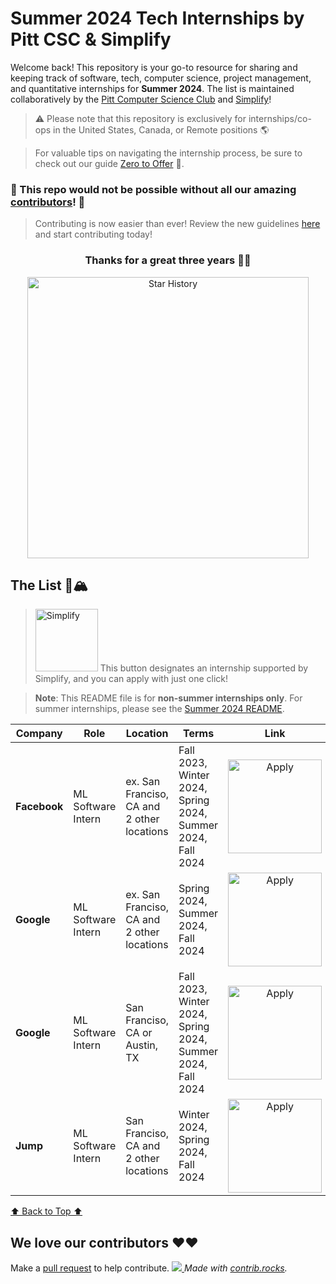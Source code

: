 # Summer 2024 Tech Internships by Pitt CSC & Simplify

Welcome back! This repository is your go-to resource for sharing and keeping track of software, tech, computer science, project management, and quantitative internships for **Summer 2024**. The list is maintained collaboratively by the [Pitt Computer Science Club](https://pittcsc.org/) and [Simplify](https://simplify.jobs/)!

>:warning: Please note that this repository is exclusively for internships/co-ops in the United States, Canada, or Remote positions :earth_americas:

>For valuable tips on navigating the internship process, be sure to check out our guide [Zero to Offer](https://www.pittcs.wiki/zero-to-offer) 🧠.

### 🙏 This repo would not be possible without all our amazing [contributors](#We-love-our-contributors)! 🙏

>Contributing is now easier than ever! Review the new guidelines [here](https://github.com/pittcsc/Summer2024-Internships/blob/dev/CONTRIBUTING.md) and start contributing today!


<div align="center">
  <h3>
    Thanks for a great three years 💖💖
  </h3>
  <p>
    <img src="https://api.star-history.com/svg?repos=pittcsc/Summer2024-Internships&type=Date" width="450" alt="Star History">
  </p>
</div>

## The List 🚴🏔
><a href="https://simplify.jobs"><img src="https://i.imgur.com/kvraaHg.png" width="100" alt="Simplify" /></a>
>This button designates an internship supported by Simplify, and you can apply with just one click!

> **Note**:
> This README file is for **non-summer internships only**. For summer internships, please see the [Summer 2024 README](https://github.com/pittcsc/Summer2024-Internships/blob/dev/README.md).

<!-- Please leave a one line gap between this and the table TABLE_START (DO NOT CHANGE THIS LINE) -->

| Company | Role | Location | Terms | Link | Status |
| --- | --- | --- | --- | :---: | :---: |
| **Facebook** | ML Software Intern | ex. San Franciso, CA and 2 other locations | Fall 2023, Winter 2024, Spring 2024, Summer 2024, Fall 2024 | <a href="https://example.com/link/to/posting/whoa"><img src="https://i.imgur.com/5JF7mJI.png" width="150" alt="Apply"></a> | ✅ |
| **Google** | ML Software Intern | ex. San Franciso, CA and 2 other locations | Spring 2024, Summer 2024, Fall 2024 | <a href="https://example.com/link/to/posting/erfkmlekrmfegr"><img src="https://i.imgur.com/5JF7mJI.png" width="150" alt="Apply"></a> | ✅ |
| **Google** | ML Software Intern | San Franciso, CA or Austin, TX | Fall 2023, Winter 2024, Spring 2024, Summer 2024, Fall 2024 | <a href="https://example.com/link/to/posting"><img src="https://i.imgur.com/5JF7mJI.png" width="150" alt="Apply"></a> | ✅ |
| **Jump** | ML Software Intern | San Franciso, CA and 2 other locations | Winter 2024, Spring 2024, Fall 2024 | <a href="https://example.com/link/to/posting/this//istoir"><img src="https://i.imgur.com/5JF7mJI.png" width="150" alt="Apply"></a> | ✅ |

<!-- Please leave a one line gap between this and the table TABLE_END (DO NOT CHANGE THIS LINE) -->
[⬆️ Back to Top ⬆️](https://github.com/pittcsc/Summer2024-Internships/blob/dev/README-Off-Season.md#the-list-)

## We love our contributors ❤️❤️
Make a [pull request](https://github.com/susam/gitpr#create-pull-request) to help contribute.
<a href="https://github.com/pittcsc/Summer2024-Internships/graphs/contributors">
  <img src="https://contrib.rocks/image?repo=pittcsc/Summer2024-Internships&columns=24&max=480"/>
</a>
*Made with [contrib.rocks](https://contrib.rocks).*
